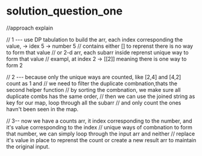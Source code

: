 # solution_question_one

//approach explain

// 1 --- use DP tabulation to build the arr, each index corresponding the value, -> idex 5 -> number 5 
// contains either [] to reprenst there is no way to form that value
// or 2-d arr, each subarr inside reprenst unique way to form that value 
// exampl, at index 2 -> [[2]] meaning there is one way to form 2

// 2 --- because only the unique ways are counted, like [2,4] and [4,2] count as 1 and
// we need to filter the duplicate combnation,thats the second helper function
// by sorting the combnation, we make sure all duplicate combs has the same order,
// then we can use the joined string as key for our map, loop through all the subarr 
// and only count the ones havn't been seen in the map.


// 3-- now we have a counts arr, it index corresponding to the number, and it's value corresponding to the index
// unique ways of combnation to form that number, we can simply loop through the input arr and neither 
// replace it's value in place to reprenst the count or create a new result arr to maintain the original input.

